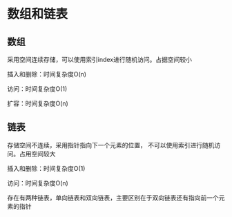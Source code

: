 # 数组和链表



## 数组

采用空间连续存储，可以使用索引index进行随机访问。占据空间较小

插入和删除：时间复杂度O(n)

访问：时间复杂度O(1)

扩容：时间复杂度O(n)



## 链表

存储空间不连续，采用指针指向下一个元素的位置， 不可以使用索引进行随机访问。占用空间较大

插入和删除：时间复杂度O(1)

访问：时间复杂度O(n)



存在有两种链表，单向链表和双向链表，主要区别在于双向链表还有指向前一个元素的指针



